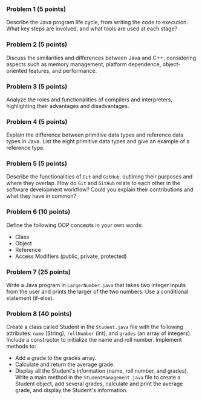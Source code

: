 ### Problem 1 (5 points)
Describe the Java program life cycle, from writing the code to execution. What key steps are involved, and what tools are used at each stage?

### Problem 2 (5 points)
Discuss the similarities and differences between Java and C++, considering aspects such as memory management, platform dependence, object-oriented features, and performance.

### Problem 3 (5 points)
Analyze the roles and functionalities of compilers and interpreters, highlighting their advantages and disadvantages.

### Problem 4 (5 points)
Explain the difference between primitive data types and reference data types in Java. List the eight primitive data types and give an example of a reference type.

### Problem 5 (5 points)
Describe the functionalities of ```Git``` and ```GitHub```, outlining their purposes and where they overlap. How do ```Git``` and ```GitHub``` relate to each other in the software development workflow? Could you explain their contributions and what they have in common?

### Problem 6 (10 points)
Define the following OOP concepts in your own words:
- Class
- Object
- Reference
- Access Modifiers (public, private, protected)

### Problem 7 (25 points)
Write a Java program in ```LargerNumber.java``` that takes two integer inputs from the user and prints the larger of the two numbers. Use a conditional statement (if-else).

### Problem 8 (40 points)
Create a class called Student in the ```Student.java``` file with the following attributes: ```name``` (String), ```rollNumber``` (int), and ```grades``` (an array of integers).  Include a constructor to initialize the name and roll number.  Implement methods to:
- Add a grade to the grades array.
- Calculate and return the average grade.
- Display all the Student's information (name, roll number, and grades).
Write a main method in the ```StudentManagement.java``` file to create a Student object, add several grades, calculate and print the average grade, and display the Student's information.
